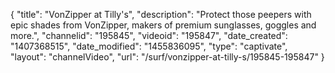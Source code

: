 {
    "title": "VonZipper at Tilly's",
    "description": "Protect those peepers with epic shades from VonZipper, makers of premium sunglasses, goggles and more.",
    "channelid": "195845",
    "videoid": "195847",
    "date_created": "1407368515",
    "date_modified": "1455836095",
    "type": "captivate",
    "layout": "channelVideo",
    "url": "\/surf\/vonzipper-at-tilly-s\/195845-195847"
}